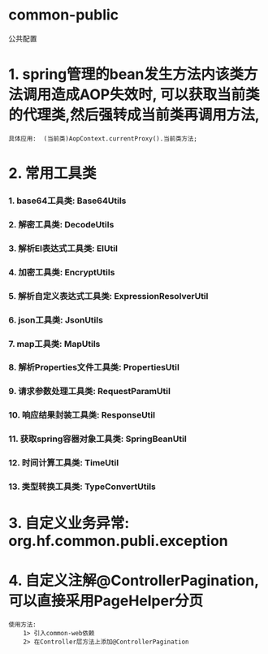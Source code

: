 # common-public
公共配置

# 1. spring管理的bean发生方法内该类方法调用造成AOP失效时, 可以获取当前类的代理类,然后强转成当前类再调用方法, 
    具体应用:  (当前类)AopContext.currentProxy().当前类方法; 
    
# 2. 常用工具类
### 1. base64工具类: Base64Utils
### 2. 解密工具类: DecodeUtils
### 3. 解析El表达式工具类: ElUtil
### 4. 加密工具类: EncryptUtils
### 5. 解析自定义表达式工具类: ExpressionResolverUtil
### 6. json工具类: JsonUtils
### 7. map工具类: MapUtils
### 8. 解析Properties文件工具类: PropertiesUtil
### 9. 请求参数处理工具类: RequestParamUtil
### 10. 响应结果封装工具类: ResponseUtil
### 11. 获取spring容器对象工具类: SpringBeanUtil
### 12. 时间计算工具类: TimeUtil
### 13. 类型转换工具类: TypeConvertUtils

# 3. 自定义业务异常: org.hf.common.publi.exception

# 4. 自定义注解@ControllerPagination, 可以直接采用PageHelper分页
    使用方法: 
        1> 引入common-web依赖
        2> 在Controller层方法上添加@ControllerPagination
